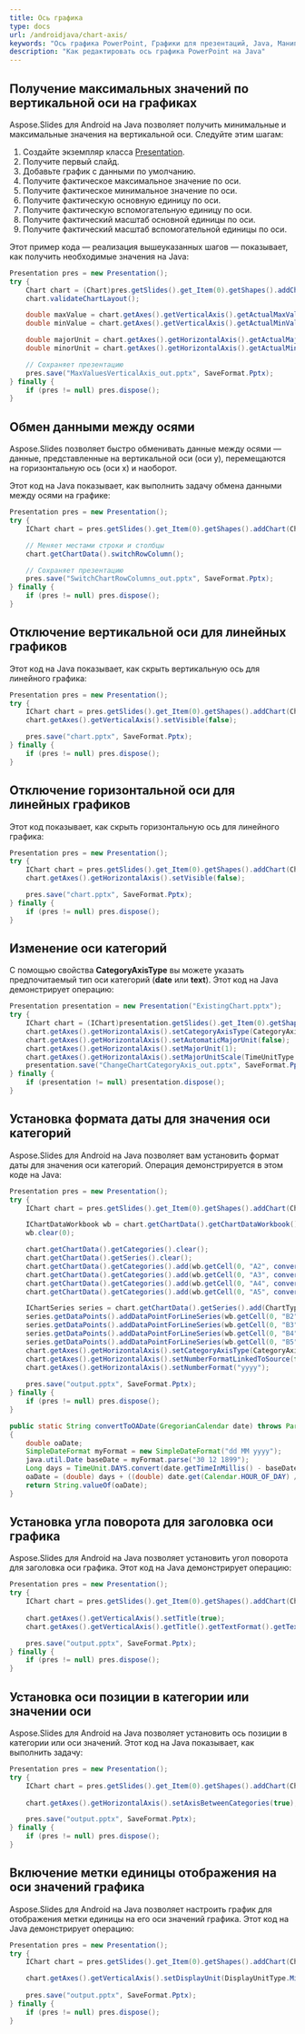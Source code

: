 ```yaml
---
title: Ось графика
type: docs
url: /androidjava/chart-axis/
keywords: "Ось графика PowerPoint, Графики для презентаций, Java, Манипуляция осью графика, Данные графика"
description: "Как редактировать ось графика PowerPoint на Java"
---
```



## **Получение максимальных значений по вертикальной оси на графиках**
Aspose.Slides для Android на Java позволяет получить минимальные и максимальные значения на вертикальной оси. Следуйте этим шагам:

1. Создайте экземпляр класса [Presentation](https://reference.aspose.com/slides/androidjava/com.aspose.slides/Presentation).
1. Получите первый слайд.
1. Добавьте график с данными по умолчанию.
1. Получите фактическое максимальное значение по оси.
1. Получите фактическое минимальное значение по оси.
1. Получите фактическую основную единицу по оси.
1. Получите фактическую вспомогательную единицу по оси.
1. Получите фактический масштаб основной единицы по оси.
1. Получите фактический масштаб вспомогательной единицы по оси.

Этот пример кода — реализация вышеуказанных шагов — показывает, как получить необходимые значения на Java:

```java
Presentation pres = new Presentation();
try {
    Chart chart = (Chart)pres.getSlides().get_Item(0).getShapes().addChart(ChartType.Area, 100, 100, 500, 350);
    chart.validateChartLayout();

    double maxValue = chart.getAxes().getVerticalAxis().getActualMaxValue();
    double minValue = chart.getAxes().getVerticalAxis().getActualMinValue();

    double majorUnit = chart.getAxes().getHorizontalAxis().getActualMajorUnit();
    double minorUnit = chart.getAxes().getHorizontalAxis().getActualMinorUnit();

    // Сохраняет презентацию
    pres.save("MaxValuesVerticalAxis_out.pptx", SaveFormat.Pptx);
} finally {
    if (pres != null) pres.dispose();
}
```

## **Обмен данными между осями**
Aspose.Slides позволяет быстро обменивать данные между осями — данные, представленные на вертикальной оси (оси y), перемещаются на горизонтальную ось (оси x) и наоборот. 

Этот код на Java показывает, как выполнить задачу обмена данными между осями на графике:

```java
Presentation pres = new Presentation();
try {
    IChart chart = pres.getSlides().get_Item(0).getShapes().addChart(ChartType.ClusteredColumn, 100, 100, 400, 300);

    // Меняет местами строки и столбцы
    chart.getChartData().switchRowColumn();

    // Сохраняет презентацию
    pres.save("SwitchChartRowColumns_out.pptx", SaveFormat.Pptx);
} finally {
    if (pres != null) pres.dispose();
}
```

## **Отключение вертикальной оси для линейных графиков**

Этот код на Java показывает, как скрыть вертикальную ось для линейного графика:

```java
Presentation pres = new Presentation();
try {
    IChart chart = pres.getSlides().get_Item(0).getShapes().addChart(ChartType.Line, 100, 100, 400, 300);
    chart.getAxes().getVerticalAxis().setVisible(false);

    pres.save("chart.pptx", SaveFormat.Pptx);
} finally {
    if (pres != null) pres.dispose();
}
```

## **Отключение горизонтальной оси для линейных графиков**

Этот код показывает, как скрыть горизонтальную ось для линейного графика:

```java
Presentation pres = new Presentation();
try {
    IChart chart = pres.getSlides().get_Item(0).getShapes().addChart(ChartType.Line, 100, 100, 400, 300);
    chart.getAxes().getHorizontalAxis().setVisible(false);

    pres.save("chart.pptx", SaveFormat.Pptx);
} finally {
    if (pres != null) pres.dispose();
}
```

## **Изменение оси категорий**

С помощью свойства **CategoryAxisType** вы можете указать предпочитаемый тип оси категорий (**date** или **text**). Этот код на Java демонстрирует операцию: 

```java
Presentation presentation = new Presentation("ExistingChart.pptx");
try {
    IChart chart = (IChart)presentation.getSlides().get_Item(0).getShapes().get_Item(0);
    chart.getAxes().getHorizontalAxis().setCategoryAxisType(CategoryAxisType.Date);
    chart.getAxes().getHorizontalAxis().setAutomaticMajorUnit(false);
    chart.getAxes().getHorizontalAxis().setMajorUnit(1);
    chart.getAxes().getHorizontalAxis().setMajorUnitScale(TimeUnitType.Months);
    presentation.save("ChangeChartCategoryAxis_out.pptx", SaveFormat.Pptx);
} finally {
    if (presentation != null) presentation.dispose();
}
```

## **Установка формата даты для значения оси категорий**
Aspose.Slides для Android на Java позволяет вам установить формат даты для значения оси категорий. Операция демонстрируется в этом коде на Java:

```java
Presentation pres = new Presentation();
try {
    IChart chart = pres.getSlides().get_Item(0).getShapes().addChart(ChartType.Area, 50, 50, 450, 300);

    IChartDataWorkbook wb = chart.getChartData().getChartDataWorkbook();
    wb.clear(0);

    chart.getChartData().getCategories().clear();
    chart.getChartData().getSeries().clear();
    chart.getChartData().getCategories().add(wb.getCell(0, "A2", convertToOADate(new GregorianCalendar(2015, 1, 1))));
    chart.getChartData().getCategories().add(wb.getCell(0, "A3", convertToOADate(new GregorianCalendar(2016, 1, 1))));
    chart.getChartData().getCategories().add(wb.getCell(0, "A4", convertToOADate(new GregorianCalendar(2017, 1, 1))));
    chart.getChartData().getCategories().add(wb.getCell(0, "A5", convertToOADate(new GregorianCalendar(2018, 1, 1))));

    IChartSeries series = chart.getChartData().getSeries().add(ChartType.Line);
    series.getDataPoints().addDataPointForLineSeries(wb.getCell(0, "B2", 1));
    series.getDataPoints().addDataPointForLineSeries(wb.getCell(0, "B3", 2));
    series.getDataPoints().addDataPointForLineSeries(wb.getCell(0, "B4", 3));
    series.getDataPoints().addDataPointForLineSeries(wb.getCell(0, "B5", 4));
    chart.getAxes().getHorizontalAxis().setCategoryAxisType(CategoryAxisType.Date);
    chart.getAxes().getHorizontalAxis().setNumberFormatLinkedToSource(false);
    chart.getAxes().getHorizontalAxis().setNumberFormat("yyyy");
    
    pres.save("output.pptx", SaveFormat.Pptx);
} finally {
    if (pres != null) pres.dispose();
}
```
```java
public static String convertToOADate(GregorianCalendar date) throws ParseException
{
    double oaDate;
    SimpleDateFormat myFormat = new SimpleDateFormat("dd MM yyyy");
    java.util.Date baseDate = myFormat.parse("30 12 1899");
    Long days = TimeUnit.DAYS.convert(date.getTimeInMillis() - baseDate.getTime(), TimeUnit.MILLISECONDS);
    oaDate = (double) days + ((double) date.get(Calendar.HOUR_OF_DAY) / 24) + ((double) date.get(Calendar.MINUTE) / (60 * 24)) + ((double) date.get(Calendar.SECOND) / (60 * 24 * 60));
    return String.valueOf(oaDate);
}
```

## **Установка угла поворота для заголовка оси графика**
Aspose.Slides для Android на Java позволяет установить угол поворота для заголовка оси графика. Этот код на Java демонстрирует операцию:

```java
Presentation pres = new Presentation();
try {
    IChart chart = pres.getSlides().get_Item(0).getShapes().addChart(ChartType.ClusteredColumn, 50, 50, 450, 300);
    
    chart.getAxes().getVerticalAxis().setTitle(true);
    chart.getAxes().getVerticalAxis().getTitle().getTextFormat().getTextBlockFormat().setRotationAngle(90);

    pres.save("output.pptx", SaveFormat.Pptx);
} finally {
    if (pres != null) pres.dispose();
}

```

## **Установка оси позиции в категории или значении оси**
Aspose.Slides для Android на Java позволяет установить ось позиции в категории или оси значений. Этот код на Java показывает, как выполнить задачу:

```java
Presentation pres = new Presentation();
try {
    IChart chart = pres.getSlides().get_Item(0).getShapes().addChart(ChartType.ClusteredColumn, 50, 50, 450, 300);
    
    chart.getAxes().getHorizontalAxis().setAxisBetweenCategories(true);

    pres.save("output.pptx", SaveFormat.Pptx);
} finally {
    if (pres != null) pres.dispose();
}
```

## **Включение метки единицы отображения на оси значений графика**
Aspose.Slides для Android на Java позволяет настроить график для отображения метки единицы на его оси значений графика. Этот код на Java демонстрирует операцию:

```java
Presentation pres = new Presentation();
try {
    IChart chart = pres.getSlides().get_Item(0).getShapes().addChart(ChartType.ClusteredColumn, 50, 50, 450, 300);

    chart.getAxes().getVerticalAxis().setDisplayUnit(DisplayUnitType.Millions);
    
    pres.save("output.pptx", SaveFormat.Pptx);
} finally {
    if (pres != null) pres.dispose();
}
```